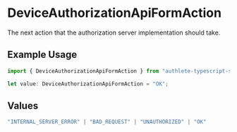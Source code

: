 # DeviceAuthorizationApiFormAction

The next action that the authorization server implementation should take.

## Example Usage

```typescript
import { DeviceAuthorizationApiFormAction } from "authlete-typescript-sdk/models/operations";

let value: DeviceAuthorizationApiFormAction = "OK";
```

## Values

```typescript
"INTERNAL_SERVER_ERROR" | "BAD_REQUEST" | "UNAUTHORIZED" | "OK"
```